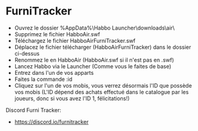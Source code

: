 # FurniTracker

- Ouvrez le dossier %AppData%\Habbo Launcher\downloads\air\
- Supprimez le fichier HabboAir.swf
- Téléchargez le fichier HabboAirFurniTracker.swf
- Déplacez le fichier télécharger (HabboAirFurniTracker) dans le dossier ci-dessus
- Renommez le en HabboAir (HabboAir.swf si il n'est pas en .swf)
- Lancez Habbo via le Launcher (Comme vous le faites de base)
- Entrez dans l'un de vos apparts
- Faites la commande :id
- Cliquez sur l'un de vos mobis, vous verrez désormais l'ID que possède vos mobis
(L'ID dépend des achats effectué dans le catalogue par les joueurs, donc si vous avez l'ID 1, félicitations!)

Discord Furni Tracker:
- https://discord.io/furnitracker
